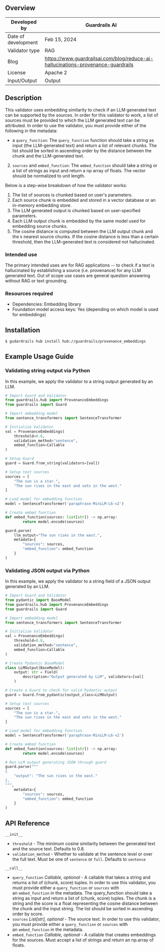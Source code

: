 ## Overview

| Developed by | Guardrails AI |
| --- | --- |
| Date of development | Feb 15, 2024 |
| Validator type | RAG |
| Blog | https://www.guardrailsai.com/blog/reduce-ai-hallucinations-provenance-guardrails |
| License | Apache 2 |
| Input/Output | Output |

## Description

This validator uses embedding similarity to check if an LLM generated text can be supported by the sources. In order for this validator to work, a list of sources must be provided to which the LLM generated text can be  attributed. In order to use the validator, you must provide either of the following in the metadata:
- a `query_function`: The `query_function` function should take a string as input (the LLM-generated text) and return a list of relevant chunks. The list should be sorted in ascending order by the distance between the chunk and the LLM-generated text.
2. `sources` and `embed_function`: The `embed_function` should take a string or a list of strings as input and return a np array of floats. The vector should be normalized to unit length.

Below is a step-wise breakdown of how the validator works:
1. The list of sources is chunked based on user's parameters. 
2. Each source chunk is embedded and stored in a vector database or an in-memory embedding store.
3. The LLM generated output is chunked based on user-specified parameters.
4. Each LLM output chunk is embedded by the same model used for embedding source chunks.
5. The cosine distance is computed between the LLM output chunk and the `k` nearest source chunks. If the cosine distance is less than a certain threshold, then the LLM-generated text is considered not hallucinated.

### Intended use

The primary intended uses are for RAG applications -- to check if a text is hallucinated by establishing a source (i.e. provenance) for any LLM generated text. Out of scope use cases are general question answering without RAG or text grounding.

### Resources required

- Dependencies: Embedding library
- Foundation model access keys: Yes (depending on which model is used for embeddings)

## Installation

```bash
$ gudardrails hub install hub://guardrails/provenance_embeddings
```

## Example Usage Guide

### Validating string output via Python

In this example, we apply the validator to a string output generated by an LLM.

```python
# Import Guard and Validator
from guardrails.hub import ProvenanceEmbeddings
from guardrails import Guard

# Import embedding model
from sentence_transformers import SentenceTransformer

# Initialize Validator
val = ProvenanceEmbeddings(
    threshold=0.8,
    validation_method="sentence",
    embed_function=Callable
)

# Setup Guard
guard = Guard.from_string(validators=[val])

# Setup text sources
sources = [
    "The sun is a star.",
    "The sun rises in the east and sets in the west."
]

# Load model for embedding function
model = SentenceTransformer('paraphrase-MiniLM-L6-v2')

# Create embed function
def embed_function(sources: list[str]) -> np.array:
		return model.encode(sources)

guard.parse(
    llm_output="The sun rises in the east.",
    metadata={
        "sources": sources,
        "embed_function": embed_function
    }
)
```

### Validating JSON output via Python

In this example, we apply the validator to a string field of a JSON output generated by an LLM.

```python
# Import Guard and Validator
from pydantic import BaseModel
from guardrails.hub import ProvenanceEmbeddings
from guardrails import Guard

# Import embedding model
from sentence_transformers import SentenceTransformer

# Initialize Validator
val = ProvenanceEmbeddings(
    threshold=0.8,
    validation_method="sentence",
    embed_function=Callable
)

# Create Pydantic BaseModel
class LLMOutput(BaseModel):
    output: str = Field(
        description="Output generated by LLM", validators=[val]
    )

# Create a Guard to check for valid Pydantic output
guard = Guard.from_pydantic(output_class=LLMOutput)

# Setup text sources
sources = [
    "The sun is a star.",
    "The sun rises in the east and sets in the west."
]

# Load model for embedding function
model = SentenceTransformer('paraphrase-MiniLM-L6-v2')

# Create embed function
def embed_function(sources: list[str]) -> np.array:
		return model.encode(sources)

# Run LLM output generating JSON through guard
guard.parse("""
{
    "output": "The sun rises in the east."
},
""",
    metadata={
        "sources": sources,
        "embed_function": embed_function
    }
)
```

## API Reference

`__init__`
- `threshold` - The minimum cosine similarity between the generated text and the source text. Defaults to 0.8.
- `validation_method` - Whether to validate at the sentence level or over the full text. Must be one of `sentence` or `full`. Defaults to `sentence`
    
`__call__`    
- `query_function` *Callable, optional* - A callable that takes a string and returns a list of (chunk, score) tuples. In order to use this validator, you must provide either a `query_function` or `sources` with an `embed_function` in the metadata. The query_function should take a string as input and return a list of (chunk, score) tuples. The chunk is a string and the score is a float representing the cosine distance between the chunk and the input string. The list should be sorted in ascending order by score.
- `sources` *List[str], optional* - The source text. In order to use this validator, you must provide either a `query_function` or `sources` with an `embed_function` in the metadata. 
- `embed_function` *Callable, optional* - A callable that creates embeddings for the sources. Must accept a list of strings and return an np.array of floats.
